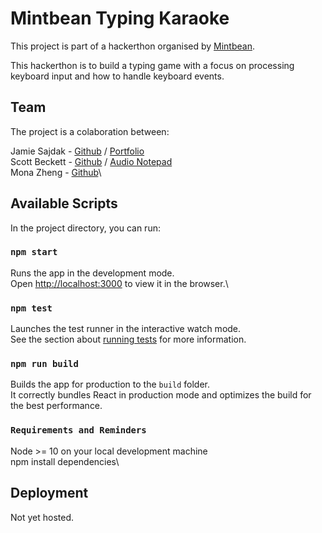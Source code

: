 # Mintbean Typing Karaoke

This project is part of a hackerthon organised by [Mintbean](https://www.mintbean.io/).

This hackerthon is to build a typing game with a focus on processing keyboard input and how to handle keyboard events.

## Team

The project is a colaboration between:

Jamie Sajdak - [Github](https://github.com/Jam52) / [Portfolio](https://www.jamiesajdak.com/)\
Scott Beckett - [Github](https://github.com/saxlbeckett) / [Audio Notepad](https://audio-notepad.herokuapp.com/)\
Mona Zheng - [Github](https://github.com/catmemberMona)\

## Available Scripts

In the project directory, you can run:

### `npm start`

Runs the app in the development mode.\
Open [http://localhost:3000](http://localhost:3000) to view it in the browser.\

### `npm test`

Launches the test runner in the interactive watch mode.\
See the section about [running tests](https://facebook.github.io/create-react-app/docs/running-tests) for more information.

### `npm run build`

Builds the app for production to the `build` folder.\
It correctly bundles React in production mode and optimizes the build for the best performance.

### `Requirements and Reminders`

Node >= 10 on your local development machine\
npm install dependencies\

## Deployment

Not yet hosted.
